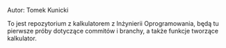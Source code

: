 Autor: Tomek Kunicki

To jest repozytorium z kalkulatorem z Inżynierii Oprogramowania,
będą tu pierwsze próby dotyczące commitów i branchy, a także funkcje tworzące kalkulator. 
